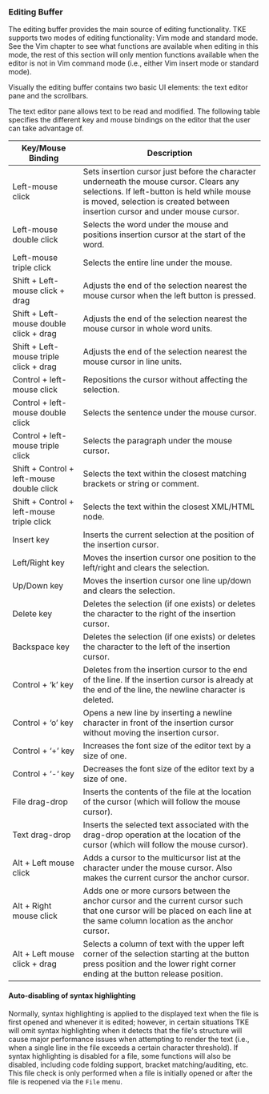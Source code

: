 ### Editing Buffer

The editing buffer provides the main source of editing functionality.  TKE supports two modes of editing functionality:  Vim mode and standard mode.  See the Vim chapter to see what functions are available when editing in this mode, the rest of this section will only mention functions available when the editor is not in Vim command mode (i.e., either Vim insert mode or standard mode).

Visually the editing buffer contains two basic UI elements:  the text editor pane and the scrollbars.

The text editor pane allows text to be read and modified. The following table specifies the different key and mouse bindings on the editor that the user can take advantage of.

| Key/Mouse Binding | Description |
| - | - |
| Left-mouse click | Sets insertion cursor just before the character underneath the mouse cursor.  Clears any selections.  If left-button is held while mouse is moved, selection is created between insertion cursor and under mouse cursor. |
| Left-mouse double click | Selects the word under the mouse and positions insertion cursor at the start of the word. |
| Left-mouse triple click | Selects the entire line under the mouse. |
| Shift + Left-mouse click + drag | Adjusts the end of the selection nearest the mouse cursor when the left button is pressed. |
| Shift + Left-mouse double click + drag | Adjusts the end of the selection nearest the mouse cursor in whole word units. |
| Shift + Left-mouse triple click + drag | Adjusts the end of the selection nearest the mouse cursor in line units. |
| Control + left-mouse click | Repositions the cursor without affecting the selection. |
| Control + left-mouse double click | Selects the sentence under the mouse cursor. |
| Control + left-mouse triple click | Selects the paragraph under the mouse cursor. |
| Shift + Control + left-mouse double click | Selects the text within the closest matching brackets or string or comment. |
| Shift + Control + left-mouse triple click | Selects the text within the closest XML/HTML node. |
| Insert key | Inserts the current selection at the position of the insertion cursor. |
| Left/Right key | Moves the insertion cursor one position to the left/right and clears the selection. |
| Up/Down key | Moves the insertion cursor one line up/down and clears the selection. |
| Delete key | Deletes the selection (if one exists) or deletes the character to the right of the insertion cursor. |
| Backspace key | Deletes the selection (if one exists) or deletes the character to the left of the insertion cursor. |
| Control + ‘k’ key | Deletes from the insertion cursor to the end of the line.  If the insertion cursor is already at the end of the line, the newline character is deleted. |
| Control + ‘o’ key | Opens a new line by inserting a newline character in front of the insertion cursor without moving the insertion cursor. |
| Control + ‘+’ key | Increases the font size of the editor text by a size of one. |
| Control + ‘-‘ key | Decreases the font size of the editor text by a size of one. |
| File drag-drop | Inserts the contents of the file at the location of the cursor (which will follow the mouse cursor). |
| Text drag-drop | Inserts the selected text associated with the drag-drop operation at the location of the cursor (which will follow the mouse cursor). |
| Alt + Left mouse click | Adds a cursor to the multicursor list at the character under the mouse cursor.  Also makes the current cursor the anchor cursor. |
| Alt + Right mouse click | Adds one or more cursors between the anchor cursor and the current cursor such that one cursor will be placed on each line at the same column location as the anchor cursor. |
| Alt + Left mouse click + drag | Selects a column of text with the upper left corner of the selection starting at the button press position and the lower right corner ending at the button release position. |

#### Auto-disabling of syntax highlighting

Normally, syntax highlighting is applied to the displayed text when the file is first opened and whenever it is edited; however, in certain situations TKE will omit syntax highlighting when it detects that the file's structure will cause major performance issues when attempting to render the text (i.e., when a single line in the file exceeds a certain character threshold). If syntax highlighting is disabled for a file, some functions will also be disabled, including code folding support, bracket matching/auditing, etc. This file check is only performed when a file is initially opened or after the file is reopened via the `File` menu.